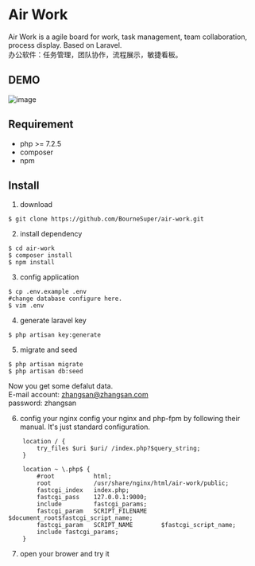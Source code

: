 # Air Work
Air Work is a agile board for work, task management, team collaboration, process display. Based on Laravel.<br/>
办公软件：任务管理，团队协作，流程展示，敏捷看板。

## DEMO
<!-- [DEMO site（data won't save for long）](http://ec2-18-166-11-79.ap-east-1.compute.amazonaws.com/login "Air Work (data won't save for long)") -->
![image](https://github.com/BourneSuper/air-work/blob/master/README.gif)

## Requirement
- php >= 7.2.5
- composer
- npm

## Install
1. download
```shell
$ git clone https://github.com/BourneSuper/air-work.git
```
2. install dependency
```shell
$ cd air-work
$ composer install
$ npm install
```
3. config application
```shell
$ cp .env.example .env
#change database configure here.
$ vim .env 
```
4. generate laravel key
```shell
$ php artisan key:generate
```
5. migrate and seed
```shell
$ php artisan migrate
$ php artisan db:seed
```
Now you get some defalut data. <br/>
E-mail account: zhangsan@zhangsan.com <br/>
password: zhangsan

6. config your nginx
config your nginx and php-fpm by following their manual. It's just standard configuration.
```shell
    location / {
        try_files $uri $uri/ /index.php?$query_string;
    }
    
    location ~ \.php$ {
        #root           html;
        root            /usr/share/nginx/html/air-work/public;
        fastcgi_index   index.php;
        fastcgi_pass    127.0.0.1:9000;
        include         fastcgi_params;
        fastcgi_param   SCRIPT_FILENAME    $document_root$fastcgi_script_name;
        fastcgi_param   SCRIPT_NAME        $fastcgi_script_name;
        include fastcgi_params;
    }
```
7. open your brower and try it



